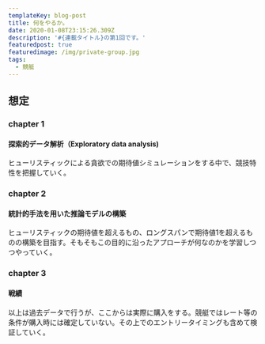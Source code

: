 ```yaml
---
templateKey: blog-post
title: 何をやるか。
date: 2020-01-08T23:15:26.309Z
description: '#{連載タイトル}の第1回です。'
featuredpost: true
featuredimage: /img/private-group.jpg
tags:
  - 競艇
---
```

## 想定
### chapter 1
#### 探索的データ解析（Exploratory data analysis)
ヒューリスティックによる貪欲での期待値シミュレーションをする中で、競技特性を把握していく。

### chapter 2
#### 統計的手法を用いた推論モデルの構築
ヒューリスティックの期待値を超えるもの、ロングスパンで期待値1を超えるものの構築を目指す。そもそもこの目的に沿ったアプローチが何なのかを学習しつつやっていく。

### chapter 3
#### 戦績
以上は過去データで行うが、ここからは実際に購入をする。競艇ではレート等の条件が購入時には確定していない。その上でのエントリータイミングも含めて検証していく。
